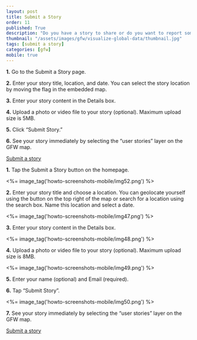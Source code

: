 ```yaml
---
layout: post
title: Submit a Story
order: 11
published: True
description: "Do you have a story to share or do you want to report something you have seen on the ground? The GFW Interactive Map allows you to upload geotagged comments, photos, or videos to the GFW map for everyone to see."
thumbnail: "/assets/images/gfw/visualize-global-data/thumbnail.jpg"
tags: [submit a story]
categories: [gfw]
mobile: true
---
```





<div id="desktopContent" class="content">
  <p><strong>1.</strong>  Go to the Submit a Story page.</p>
  <p><strong>2.</strong>  Enter your story title, location, and date. You can select the story location by moving the flag in the embedded map.</p>
  <p><strong>3.</strong>  Enter your story content in the Details box.</p>
  <p><strong>4.</strong>  Upload a photo or video file to your story (optional). Maximum upload size is 5MB.</p>
  <p><strong>5.</strong>  Click “Submit Story.”</p>
  <p><strong>6.</strong>  See your story immediately by selecting the “user stories” layer on the GFW map.</p>
  <p><a href="/stories/new" class="btn green medium uppercase">Submit a story</a></p>
</div>








<div id="mobileContent" class="content">
  <p><strong>1.</strong>  Tap the Submit a Story button on the homepage.</p>
  <p><%= image_tag('howto-screenshots-mobile/img52.png') %></p>
  <p><strong>2.</strong>  Enter your story title and choose a location. You can geolocate yourself using the button on the top right of the map or search for a location using the search box. Name this location and select a date.</p>
  <p><%= image_tag('howto-screenshots-mobile/img47.png') %></p>
  <p><strong>3.</strong>  Enter your story content in the Details box.</p>
  <p><%= image_tag('howto-screenshots-mobile/img48.png') %></p>
  <p><strong>4.</strong>  Upload a photo or video file to your story (optional). Maximum upload size is 8MB.</p>
  <p><%= image_tag('howto-screenshots-mobile/img49.png') %></p>
  <p><strong>5.</strong>  Enter your name (optional) and Email (required).</p>
  <p><strong>6.</strong>  Tap “Submit Story”.</p>
  <p><%= image_tag('howto-screenshots-mobile/img50.png') %></p>
  <p><strong>7.</strong>  See your story immediately by selecting the “user stories” layer on the GFW map.</p>
  <p><a href="/stories/new" class="btn green medium uppercase">Submit a story</a></p>
</div>
